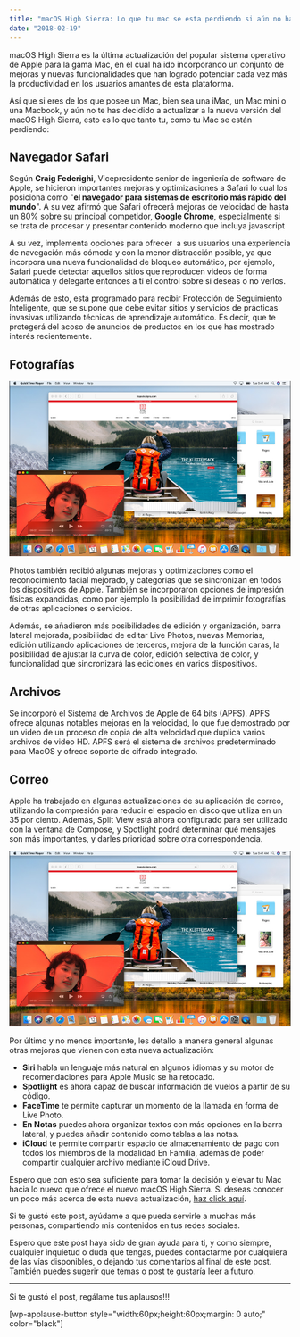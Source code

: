 ```yaml
---
title: "macOS High Sierra: Lo que tu mac se esta perdiendo si aún no has actualizado"
date: "2018-02-19"
---
```


macOS High Sierra es la última actualización del popular sistema operativo de Apple para la gama Mac, en el cual ha ido incorporando un conjunto de mejoras y nuevas funcionalidades que han logrado potenciar cada vez más la productividad en los usuarios amantes de esta plataforma.

Así que si eres de los que posee un Mac, bien sea una iMac, un Mac mini o una Macbook, y aún no te has decidido a actualizar a la nueva versión del macOS High Sierra, esto es lo que tanto tu, como tu Mac se están perdiendo:

## Navegador Safari

Según **Craig Federighi**, Vicepresidente senior de ingeniería de software de Apple, se hicieron importantes mejoras y optimizaciones a Safari lo cual los posiciona como "**el navegador para sistemas de escritorio más rápido del mundo**". A su vez afirmó que Safari ofrecerá mejoras de velocidad de hasta un 80% sobre su principal competidor, **Google Chrome**, especialmente si se trata de procesar y presentar contenido moderno que incluya javascript

A su vez, implementa opciones para ofrecer  a sus usuarios una experiencia de navegación más cómoda y con la menor distracción posible, ya que incorpora una nueva funcionalidad de bloqueo automático, por ejemplo, Safari puede detectar aquellos sitios que reproducen videos de forma automática y delegarte entonces a tí el control sobre si deseas o no verlos.

Además de esto, está programado para recibir Protección de Seguimiento Inteligente, que se supone que debe evitar sitios y servicios de prácticas invasivas utilizando técnicas de aprendizaje automático. Es decir, que te protegerá del acoso de anuncios de productos en los que has mostrado interés recientemente.

## Fotografías

![Photos](images/image_large.jpg)

Photos también recibió algunas mejoras y optimizaciones como el reconocimiento facial mejorado, y categorías que se sincronizan en todos los dispositivos de Apple. También se incorporaron opciones de impresión físicas expandidas, como por ejemplo la posibilidad de imprimir fotografías de otras aplicaciones o servicios.

Además, se añadieron más posibilidades de edición y organización, barra lateral mejorada, posibilidad de editar Live Photos, nuevas Memorias, edición utilizando aplicaciones de terceros, mejora de la función caras, la posibilidad de ajustar la curva de color, edición selectiva de color, y funcionalidad que sincronizará las ediciones en varios dispositivos.

## Archivos

Se incorporó el Sistema de Archivos de Apple de 64 bits (APFS). APFS ofrece algunas notables mejoras en la velocidad, lo que fue demostrado por un video de un proceso de copia de alta velocidad que duplica varios archivos de video HD. APFS será el sistema de archivos predeterminado para MacOS y ofrece soporte de cifrado integrado.

## Correo

Apple ha trabajado en algunas actualizaciones de su aplicación de correo, utilizando la compresión para reducir el espacio en disco que utiliza en un 35 por ciento. Además, Split View está ahora configurado para ser utilizado con la ventana de Compose, y Spotlight podrá determinar qué mensajes son más importantes, y darles prioridad sobre otra correspondencia.

![Mejoras y nuevas funcionalidades](images/image_large.jpg)

Por último y no menos importante, les detallo a manera general algunas otras mejoras que vienen con esta nueva actualización:

- **Siri** habla un lenguaje más natural en algunos idiomas y su motor de recomendaciones para Apple Music se ha retocado.
- **Spotlight** es ahora capaz de buscar información de vuelos a partir de su código.
- **FaceTime** te permite capturar un momento de la llamada en forma de Live Photo.
- **En Notas** puedes ahora organizar textos con más opciones en la barra lateral, y puedes añadir contenido como tablas a las notas.
- **iCloud** te permite compartir espacio de almacenamiento de pago con todos los miembros de la modalidad En Familia, además de poder compartir cualquier archivo mediante iCloud Drive.

Espero que con esto sea suficiente para tomar la decisión y elevar tu Mac hacia lo nuevo que ofrece el nuevo macOS High Sierra. Si deseas conocer un poco más acerca de esta nueva actualización, [haz click aquí](https://www.apple.com/es/macos/high-sierra/).

Si te gustó este post, ayúdame a que pueda servirle a muchas más personas, compartiendo mis contenidos en tus redes sociales.

Espero que este post haya sido de gran ayuda para ti, y como siempre, cualquier inquietud o duda que tengas, puedes contactarme por cualquiera de las vías disponibles, o dejando tus comentarios al final de este post. También puedes sugerir que temas o post te gustaría leer a futuro.

* * *

Si te gustó el post, regálame tus aplausos!!!

\[wp-applause-button style="width:60px;height:60px;margin: 0 auto;" color="black"\]
